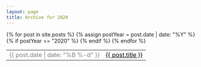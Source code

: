 ```yaml
---
layout: page
title: Archive for 2020
---
```


<section class="archive-post-list">
<table>
{% for post in site.posts %}
    {% assign postYear = post.date | date: "%Y" %}
    {% if postYear == "2020" %}
    <tr>
        <td style="width: 100px; color: grey" nowrap>{{ post.date | date: "%B %-d" }}</td>
        <td><a href="{{ post.url | relative_url }}" style="color:black">{{ post.title }}</a></td>
    </tr>
    {% endif %}
{% endfor %}
</table>
</section>
